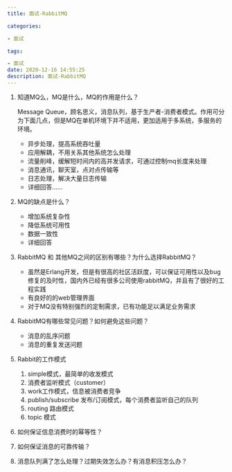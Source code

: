 ```yaml
---
title: 面试-RabbitMQ

categories: 

- 面试

tags: 

- 面试
date: 2020-12-16 14:55:25
description: 面试-RabbitMQ
---
```



1. 知道MQ么，MQ是什么，MQ的作用是什么？

    Message Queue，顾名思义，消息队列，基于生产者-消费者模式。作用可分为下面几点，但是MQ在单机环境下并不适用，更加适用于多系统，多服务的环境。

    - 异步处理，提高系统吞吐量
    - 应用解耦，不用关系其他系统怎么处理
    - 流量削峰，缓解短时间内的高并发请求，可通过控制mq长度来处理
    - 消息通讯，聊天室，点对点传输等
    - 日志处理，解决大量日志传输 
    - 详细回答......

2. MQ的缺点是什么？

    - 增加系统复杂性
    - 降低系统可用性
    - 数据一致性
    - 详细回答

3. RabbitMQ 和 其他MQ之间的区别有哪些？为什么选择RabbitMQ？

    - 虽然是Erlang开发，但是有很高的社区活跃度，可以保证可用性以及bug修复的及时性，国内外已经有很多公司使用rabbitMQ，并且有了很好的工程实践
    - 有良好的的web管理界面
    - 对于MQ没有特别强烈的定制需求，已有功能足以满足业务需求

4. RabbitMQ有哪些常见问题？如何避免这些问题？

    - 消息的乱序问题
    - 消息的重复发送问题

5. Rabbit的工作模式

    1. simple模式，最简单的收发模式
    2. 消费者监听模式（customer）
    3. work工作模式，信息被消费者竞争
    4. publish/subscribe 发布/订阅模式，每个消费者监听自己的队列
    5. routing 路由模式
    6. topic 模式

6. 如何保证信息消费时的幂等性？

7. 如何保证消息的可靠传输？

8. 消息队列满了怎么处理？过期失效怎么办？有消息积压怎么办？



